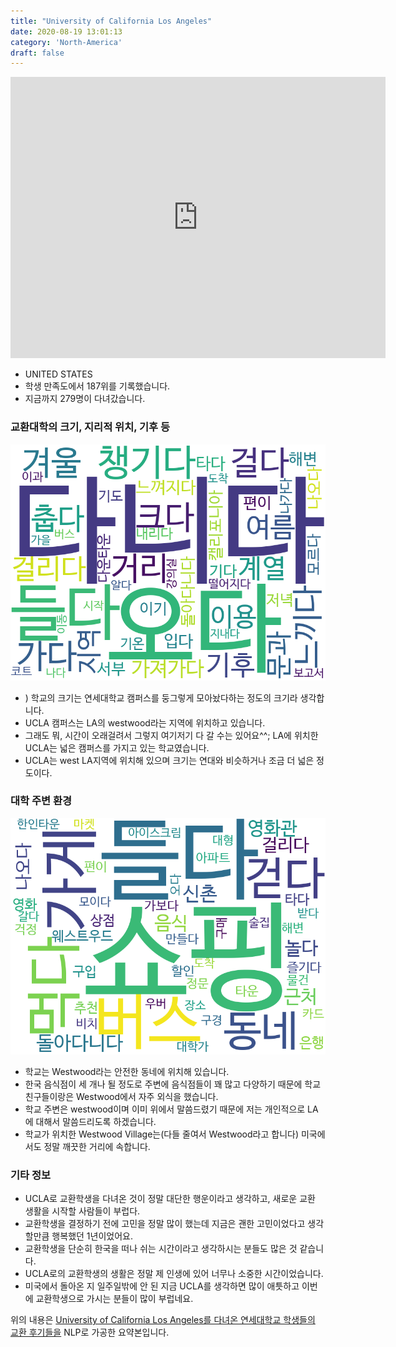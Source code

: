 ```yaml
---
title: "University of California Los Angeles"
date: 2020-08-19 13:01:13
category: 'North-America'
draft: false
---
```


<iframe
width="600"
height="450"
frameborder="0" style="border:0"
src="https://www.google.com/maps/embed/v1/place?key=AIzaSyC9e1AME-pVmWC4hBpFdu5S4dKzyepa3HQ&q=University+of+California+Los+Angeles&center=34.068921,-118.4451811&zoom=14" allowfullscreen>
</iframe>

* UNITED STATES
* 학생 만족도에서 187위를 기록했습니다.
* 지금까지 279명이 다녀갔습니다. 

### 교환대학의 크기, 지리적 위치, 기후 등

![gen_info-WordCloud](../univ_wordclouds_okt/gen_info/US000191_gen_info_okt.png)

* ) 학교의 크기는 연세대학교 캠퍼스를 둥그렇게 모아놨다하는 정도의 크기라 생각합니다.
* UCLA 캠퍼스는 LA의 westwood라는 지역에 위치하고 있습니다.
* 그래도 뭐, 시간이 오래걸려서 그렇지 여기저기 다 갈 수는 있어요^^; LA에 위치한 UCLA는 넓은 캠퍼스를 가지고 있는 학교였습니다.
* UCLA는 west LA지역에 위치해 있으며 크기는 연대와 비슷하거나 조금 더 넓은 정도이다.


### 대학 주변 환경

![env_info-WordCloud](../univ_wordclouds_okt/env_info/US000191_env_info_okt.png)

* 학교는 Westwood라는 안전한 동네에 위치해 있습니다.
* 한국 음식점이 세 개나 될 정도로 주변에 음식점들이 꽤 많고 다양하기 때문에 학교 친구들이랑은 Westwood에서 자주 외식을 했습니다.
* 학교 주변은 westwood이며 이미 위에서 말씀드렸기 때문에 저는 개인적으로 LA에 대해서 말씀드리도록 하겠습니다.
* 학교가 위치한 Westwood Village는(다들 줄여서 Westwood라고 합니다) 미국에서도 정말 깨끗한 거리에 속합니다.


### 기타 정보

* UCLA로 교환학생을 다녀온 것이 정말 대단한 행운이라고 생각하고, 새로운 교환 생활을 시작할 사람들이 부럽다.
* 교환학생을 결정하기 전에 고민을 정말 많이 했는데 지금은 괜한 고민이었다고 생각할만큼 행복했던 1년이었어요.
* 교환학생을 단순히 한국을 떠나 쉬는 시간이라고 생각하시는 분들도 많은 것 같습니다.
* UCLA로의 교환학생의 생활은 정말 제 인생에 있어 너무나 소중한 시간이었습니다.
* 미국에서 돌아온 지 일주일밖에 안 된 지금 UCLA를 생각하면 많이 애틋하고 이번에 교환학생으로 가시는 분들이 많이 부럽네요.


위의 내용은 [University of California Los Angeles를 다녀온 연세대학교 학생들의 교환 후기들을](http://oia.yonsei.ac.kr/partner/expReport.asp?ucode=US000191&bgbn=A) NLP로 가공한 요약본입니다. 
